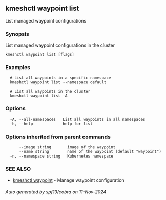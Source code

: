 ## kmeshctl waypoint list

List managed waypoint configurations

### Synopsis

List managed waypoint configurations in the cluster

```
kmeshctl waypoint list [flags]
```

### Examples

```
  # List all waypoints in a specific namespace
  kmeshctl waypoint list --namespace default

  # List all waypoints in the cluster
  kmeshctl waypoint list -A
```

### Options

```
  -A, --all-namespaces   List all waypoints in all namespaces
  -h, --help             help for list
```

### Options inherited from parent commands

```
      --image string       image of the waypoint
      --name string        name of the waypoint (default "waypoint")
  -n, --namespace string   Kubernetes namespace
```

### SEE ALSO

* [kmeshctl waypoint](kmeshctl_waypoint.md)	 - Manage waypoint configuration

###### Auto generated by spf13/cobra on 11-Nov-2024

